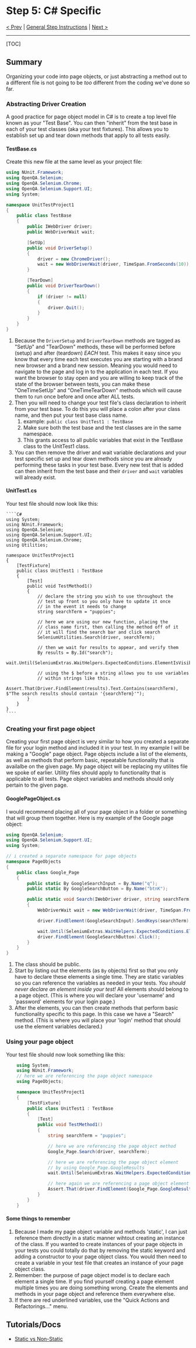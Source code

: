 # Step 5: C# Specific

[< Prev](./CSharp4.md) | [General Step Instructions](../step5.md) | [Next >](./CSharp6.md)

---

[TOC]

## Summary

Organizing your code into page objects, or just abstracting a method out to a different file is not going to be *too* different from the coding we've done so far.

### Abstracting Driver Creation

A good practice for page object model in C# is to create a top level file known as your "Test Base". You can then "inherit" from the test base in each of your test classes (aka your test fixtures). This allows you to establish set up and tear down methods that apply to all tests easily. 

#### TestBase.cs

Create this new file at the same level as your project file:
````C#
using NUnit.Framework;
using OpenQA.Selenium;
using OpenQA.Selenium.Chrome;
using OpenQA.Selenium.Support.UI;
using System;

namespace UnitTestProject1
{
    public class TestBase
    {
        public IWebDriver driver;
        public WebDriverWait wait;

        [SetUp]
        public void DriverSetup()
        {
            driver = new ChromeDriver();
            wait = new WebDriverWait(driver, TimeSpan.FromSeconds(10));
        }

        [TearDown]
        public void DriverTearDown()
        {
            if (driver != null)
            {
                driver.Quit();
            }
        }
    }
}
````

1. Because the `DriverSetup` and `DriverTearDown` methods are tagged as "SetUp" and "TearDown" methods, these will be performed before (setup) and after (teardown) _EACH_ test. This makes it easy since you know that every time each test executes you are starting with a brand new browser and a brand new session. Meaning you would need to navigate to the page and log in to the application in each test. If you want the browser to stay open and you are willing to keep track of the state of the browser between tests, you can make these "OneTimeSetUp" and "OneTimeTearDown" methods which will cause them to run once before and once after ALL tests. 
2. Then you will need to change your test file's class declaration to inherit from your test base. To do this you will place a colon after your class name, and then put your test base class name. 
   1. example: `public class UnitTest1 : TestBase`
   2. Make sure both the test base and the test classes are in the same namespace.
   3. This grants access to all public variables that exist in the TestBase class to the UnitTest1 class.
3. You can then remove the driver and wait variable declarations and your test specific set up and tear down methods since you are already performing these tasks in your test base. Every new test that is added can then inherit from the test base and their `driver` and `wait` variables will already exist.

#### UnitTest1.cs

Your test file should now look like this:

    ````C#
    using System;
    using NUnit.Framework;
    using OpenQA.Selenium;
    using OpenQA.Selenium.Support.UI;
    using OpenQA.Selenium.Chrome;
    using Utilities;

    namespace UnitTestProject1
    {
        [TestFixture]
        public class UnitTest1 : TestBase
        {
            [Test]
            public void TestMethod1()
            {
                // declare the string you wish to use throughout the 
                // test up front so you only have to update it once
                // in the event it needs to change
                string searchTerm = "puppies";
                
                // here we are using our new function, placing the
                // class name first, then calling the method off of it
                // it will find the search bar and click search
                SeleniumUtilities.Search(driver, searchTerm);

                // then we wait for results to appear, and verify them
                By results = By.Id("search");
                wait.Until(SeleniumExtras.WaitHelpers.ExpectedConditions.ElementIsVisible(results));

                // using the $ before a string allows you to use variables
                // within strings like this.
                Assert.That(Driver.FindElement(results).Text.Contains(searchTerm), $"The search results should contain '{searchTerm}'");
            }
        }
    }
    ````

### Creating your first page object

Creating your first page object is very similar to how you created a separate file for your login method and included it in your test. In my example I will be making a "Google" page object. Page objects include a list of the elements, as well as methods that perform basic, repeatable functionality that is availalbe on the given page. My page object will be replacing my utilites file we spoke of earlier. Utility files should apply to functionality that is applicable to all tests. Page object variables and methods should only pertain to the given page. 

#### GooglePageObject.cs

I would recommend placing all of your page object in a folder or something that will group them together. Here is my example of the Google page object:
````C#
using OpenQA.Selenium;
using OpenQA.Selenium.Support.UI;
using System;

// i created a separate namespace for page objects
namespace PageObjects
{
    public class Google_Page
    {
        public static By GoogleSearchInput = By.Name("q");
        public static By GoogleSearchButton = By.Name("btnK");

        public static void Search(IWebDriver driver, string searchTerm)
        {
            WebDriverWait wait = new WebDriverWait(driver, TimeSpan.FromSeconds(10));

            driver.FindElement(GoogleSearchInput).SendKeys(searchTerm);

            wait.Until(SeleniumExtras.WaitHelpers.ExpectedConditions.ElementIsVisible(GoogleSearchButton));
            driver.FindElement(GoogleSearchButton).Click();
        }
    }
}
````
1. The class should be public.
2. Start by listing out the elements (as `By` objects) first so that you only have to declare these elements a single time. They are static variables so you can reference the variables as needed in your tests. _You should never declare an element inside your test!_ All elements should belong to a page object. (This is where you will declare your 'username' and 'password' elements for your login page.)
3. After the elements, you can then create methods that perform basic functionality specific to this page. In this case we have a "Search" method. (This is where you will place your 'login' method that should use the element variables declared.)



### Using your page object

Your test file should now look something like this:
````C#
    using System;
    using NUnit.Framework;
    // here we are referencing the page object namespace
    using PageObjects;

    namespace UnitTestProject1
    {
        [TestFixture]
        public class UnitTest1 : TestBase
        {
            [Test]
            public void TestMethod1()
            {
                string searchTerm = "puppies";

                // here we are referencing the page object method
                Google_Page.Search(driver, searchTerm);

                // here we are referencing the page object element
                // by using Google_Page.GoogleResults
                wait.Until(SeleniumExtras.WaitHelpers.ExpectedConditions.ElementIsVisible(Google_Page.GoogleResults));

                // here again we are referencing a page object element
                Assert.That(driver.FindElement(Google_Page.GoogleResults).Text.Contains(searchTerm), $"The search results should contain '{searchTerm}'");
            }
        }
    }
````

#### Some things to remember

1. Because I made my page object variable and methods 'static', I can just reference them directly in a static manner wihtout creating an instance of the class. If you wanted to create instances of your page objects in your tests you could totally do that by removing the static keyword and adding a constructor to your page object class. You would then need to create a variable in your test file that creates an instance of your page object class.
2. Remember: the purpose of page object model is to declare each element a single time. If you find yourself creating a page element multiple times you are doing something wrong. Create the elements and methods in your page object and reference them everywhere else. 
3. If there are red underlined variables, use the "Quick Actions and Refactorings..." menu.


## Tutorials/Docs

- [Static vs Non-Static](https://docs.microsoft.com/en-us/dotnet/csharp/programming-guide/classes-and-structs/static-classes-and-static-class-members)